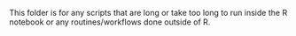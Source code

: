 This folder is for any scripts that are long or take too long to run inside the R notebook or any routines/workflows done outside of R.
